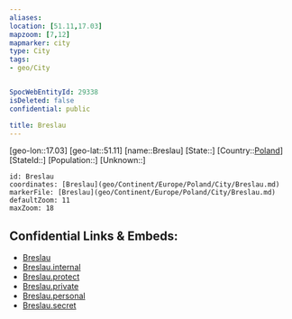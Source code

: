 ```yaml
---
aliases: 
location: [51.11,17.03]
mapzoom: [7,12] 
mapmarker: city 
type: City
tags:
- geo/City


SpocWebEntityId: 29338
isDeleted: false
confidential: public

title: Breslau
---
```

[geo-lon::17.03]
[geo-lat::51.11]
[name::Breslau]
[State::]
[Country::[Poland](geo/Continent/Europe/Poland.md)]
[StateId::]
[Population::]
[Unknown::]


```leaflet
id: Breslau
coordinates: [Breslau](geo/Continent/Europe/Poland/City/Breslau.md)
markerFile: [Breslau](geo/Continent/Europe/Poland/City/Breslau.md)
defaultZoom: 11 
maxZoom: 18
```


## Confidential Links & Embeds: 
- [Breslau](../../../../../../_public/geo/Continent/Europe/Poland/City/Breslau.md) 
- [Breslau.internal](../../../../../../_internal/geo/Continent/Europe/Poland/City/Breslau.internal.md) 
- [Breslau.protect](../../../../../../_protect/geo/Continent/Europe/Poland/City/Breslau.protect.md) 
- [Breslau.private](../../../../../../_private/geo/Continent/Europe/Poland/City/Breslau.private.md) 
- [Breslau.personal](../../../../../../_personal/geo/Continent/Europe/Poland/City/Breslau.personal.md) 
- [Breslau.secret](../../../../../../_secret/geo/Continent/Europe/Poland/City/Breslau.secret.md) 
